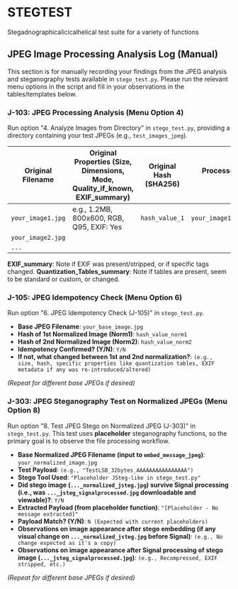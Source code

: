 # STEGTEST
Stegadnographicalicicalhelical test suite for a variety of functions

## JPEG Image Processing Analysis Log (Manual)

This section is for manually recording your findings from the JPEG analysis and steganography tests available in `stego_test.py`. Please run the relevant menu options in the script and fill in your observations in the tables/templates below.

### J-103: JPEG Processing Analysis (Menu Option 4)

Run option "4. Analyze Images from Directory" in `stego_test.py`, providing a directory containing your test JPEGs (e.g., `test_images_jpeg`).

| Original Filename | Original Properties (Size, Dimensions, Mode, Quality_if_known, EXIF_summary) | Original Hash (SHA256) | Processed Filename (after Signal) | Processed Properties (Format, Size, Dimensions, Mode, Quantization_Tables_summary, EXIF_summary) | Processed Hash (SHA256) | Key Changes Observed | Are quantization tables significantly different? (Y/N/Partial) |
|-------------------|------------------------------------------------------------------------------|------------------------|-----------------------------------|----------------------------------------------------------------------------------------------------|-------------------------|----------------------|--------------------------------------------------------------|
| `your_image1.jpg` | e.g., 1.2MB, 800x600, RGB, Q95, EXIF: Yes | `hash_value_1`         | `your_image1_signalprocessed.jpg` | e.g., JPEG, 150KB, 800x600, RGB, QTables: Yes, EXIF: No | `hash_value_2`          | Recompressed, EXIF stripped | Y                                                            |
| `your_image2.jpg` |                                                                              |                        |                                   |                                                                                                    |                         |                      |                                                              |
| `...`             |                                                                              |                        |                                   |                                                                                                    |                         |                      |                                                              |

**EXIF_summary**: Note if EXIF was present/stripped, or if specific tags changed.
**Quantization_Tables_summary**: Note if tables are present, seem to be standard or custom, or changed.

### J-105: JPEG Idempotency Check (Menu Option 6)

Run option "6. JPEG Idempotency Check (J-105)" in `stego_test.py`.

*   **Base JPEG Filename**: `your_base_image.jpg`
*   **Hash of 1st Normalized Image (Norm1)**: `hash_value_norm1`
*   **Hash of 2nd Normalized Image (Norm2)**: `hash_value_norm2`
*   **Idempotency Confirmed? (Y/N)**: `Y/N`
*   **If not, what changed between 1st and 2nd normalization?**: `(e.g., size, hash, specific properties like quantization tables, EXIF metadata if any was re-introduced/altered)`

*(Repeat for different base JPEGs if desired)*

### J-303: JPEG Steganography Test on Normalized JPEGs (Menu Option 8)

Run option "8. Test JPEG Stego on Normalized JPEG (J-303)" in `stego_test.py`. This test uses **placeholder** steganography functions, so the primary goal is to observe the file processing workflow.

*   **Base Normalized JPEG Filename (input to `embed_message_jpeg`)**: `your_normalized_image.jpg`
*   **Test Payload**: `(e.g., "TestLSB_32bytes_AAAAAAAAAAAAAAAA")`
*   **Stego Tool Used**: `"Placeholder JSteg-like in stego_test.py"`
*   **Did stego image (`..._normalized_jsteg.jpg`) survive Signal processing (i.e., was `..._jsteg_signalprocessed.jpg` downloadable and viewable)?**: `Y/N`
*   **Extracted Payload (from placeholder function)**: `"[Placeholder - No message extracted]"`
*   **Payload Match? (Y/N)**: `N (Expected with current placeholders)`
*   **Observations on image appearance after stego embedding (if any visual change on `..._normalized_jsteg.jpg` before Signal)**: `(e.g., No change expected as it's a copy)`
*   **Observations on image appearance after Signal processing of stego image (`..._jsteg_signalprocessed.jpg`)**: `(e.g., Recompressed, EXIF stripped, etc.)`

*(Repeat for different base JPEGs if desired)*
